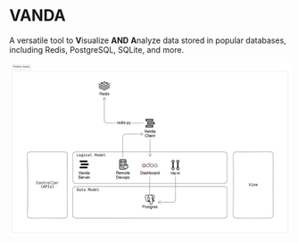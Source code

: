# VANDA
A versatile tool to **V**isualize **AND** **A**nalyze data stored in popular databases, including Redis, PostgreSQL, SQLite, and more.

![Vanda Architecture](assets/vanda-diagram-250112.png)
